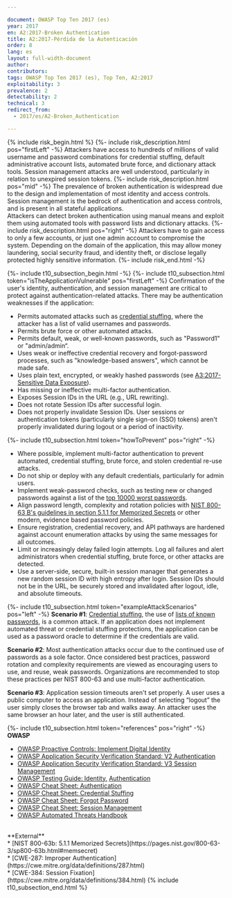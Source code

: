 ```yaml
---

document: OWASP Top Ten 2017 (es)
year: 2017
en: A2:2017-Broken Authentication
title: A2:2017-Pérdida de la Autenticación
order: 8
lang: es
layout: full-width-document
author:
contributors:
tags: OWASP Top Ten 2017 (es), Top Ten, A2:2017
exploitability: 3
prevalence: 2
detectability: 2
technical: 3
redirect_from:
  - 2017/es/A2-Broken_Authentication

---
```


{% include risk_begin.html %}
{%- include risk_description.html pos="firstLeft" -%}
Attackers have access to hundreds of millions of valid username and password combinations for credential stuffing, default administrative account lists, automated brute force, and dictionary attack tools. Session management attacks are well understood, particularly in relation to unexpired session tokens.
{%- include risk_description.html pos="mid" -%}
The prevalence of broken authentication is widespread due to the design and implementation of most identity and access controls. Session management is the bedrock of authentication and access controls, and is present in all stateful applications.<br>
Attackers can detect broken authentication using manual means and exploit them using automated tools with password lists and dictionary attacks.
{%- include risk_description.html pos="right" -%}
Attackers have to gain access to only a few accounts, or just one admin account to compromise the system. Depending on the domain of the application, this may allow money laundering, social security fraud, and identity theft, or disclose legally protected highly sensitive information.
{%- include risk_end.html -%}

{%- include t10_subsection_begin.html -%}
{%- include t10_subsection.html token="isTheApplicationVulnerable" pos="firstLeft" -%}
Confirmation of the user's identity, authentication, and session management are critical to protect against authentication-related attacks. There may be authentication weaknesses if the application:<br>
* Permits automated attacks such as [credential stuffing](/www-community/attacks/Credential_stuffing), where the attacker has a list of valid usernames and passwords.<br>
* Permits brute force or other automated attacks.<br>
* Permits default, weak, or well-known passwords, such as "Password1" or "admin/admin“.<br>
* Uses weak or ineffective credential recovery and forgot-password processes, such as "knowledge-based answers", which cannot be made safe.<br>
* Uses plain text, encrypted, or weakly hashed passwords (see [A3:2017-Sensitive Data Exposure](A3_2017-Sensitive_Data_Exposure)).<br>
* Has missing or ineffective multi-factor authentication.<br>
* Exposes Session IDs in the URL (e.g., URL rewriting).<br>
* Does not rotate Session IDs after successful login.<br>
* Does not properly invalidate Session IDs. User sessions or authentication tokens (particularly single sign-on (SSO) tokens) aren't properly invalidated during logout or a period of inactivity.

{%- include t10_subsection.html token="howToPrevent" pos="right" -%}
* Where possible, implement multi-factor authentication to prevent automated, credential stuffing, brute force, and stolen credential re-use attacks.<br>
* Do not ship or deploy with any default credentials, particularly for admin users.<br>
* Implement weak-password checks, such as testing new or changed passwords against a list of the [top 10000 worst passwords](https://github.com/danielmiessler/SecLists/tree/master/Passwords).<br>
* Align password length, complexity and rotation policies with [NIST 800-63 B's guidelines in section 5.1.1 for Memorized Secrets](https://pages.nist.gov/800-63-3/sp800-63b.html#memsecret) or other modern, evidence based password policies.<br>
* Ensure registration, credential recovery, and API pathways are hardened against account enumeration attacks by using the same messages for all outcomes.<br>
* Limit or increasingly delay failed login attempts. Log all failures and alert administrators when credential stuffing, brute force, or other attacks are detected.<br>
* Use a server-side, secure, built-in session manager that generates a new random session ID with high entropy after login. Session IDs should not be in the URL, be securely stored and invalidated after logout, idle, and absolute timeouts.

{%- include t10_subsection.html token="exampleAttackScenarios" pos="left" -%}
**Scenario #1**: [Credential stuffing](/www-community/attacks/Credential_stuffing), the use of [lists of known passwords](https://github.com/danielmiessler/SecLists), is a common attack. If an application does not implement automated threat or credential stuffing protections, the application can be used as a password oracle to determine if the credentials are valid.<br>

**Scenario #2**: Most authentication attacks occur due to the continued use of passwords as a sole factor. Once considered best practices, password rotation and complexity requirements are viewed as encouraging users to use, and reuse, weak passwords. Organizations are recommended to stop these practices per NIST 800-63 and use multi-factor authentication.<br>

**Scenario #3**: Application session timeouts aren't set properly. A user uses a public computer to access an application. Instead of selecting “logout” the user simply closes the browser tab and walks away. An attacker uses the same browser an hour later, and the user is still authenticated.

{%- include t10_subsection.html token="references" pos="right" -%}
**OWASP**<br>
* [OWASP Proactive Controls: Implement Digital Identity](/www-project-proactive-controls/v3/en/c6-digital-identity)<br>
* [OWASP Application Security Verification Standard: V2 Authentication](/www-project-application-security-verification-standard)<br>
* [OWASP Application Security Verification Standard: V3 Session Management](/www-project-application-security-verification-standard)<br>
* [OWASP Testing Guide: Identity,](/www-project-web-security-testing-guide/latest/4-Web_Application_Security_Testing/03-Identity_Management_Testing/README) [Authentication](/www-project-web-security-testing-guide/latest/4-Web_Application_Security_Testing/04-Authentication_Testing/README)<br>
* [OWASP Cheat Sheet: Authentication](https://cheatsheetseries.owasp.org/cheatsheets/Authentication_Cheat_Sheet.html)<br>
* [OWASP Cheat Sheet: Credential Stuffing](https://cheatsheetseries.owasp.org/cheatsheets/Credential_Stuffing_Prevention_Cheat_Sheet.html)<br>
* [OWASP Cheat Sheet: Forgot Password](https://cheatsheetseries.owasp.org/cheatsheets/Forgot_Password_Cheat_Sheet.html)<br>
* [OWASP Cheat Sheet: Session Management](https://cheatsheetseries.owasp.org/cheatsheets/Session_Management_Cheat_Sheet.html)<br>
* [OWASP Automated Threats Handbook](/www-project-automated-threats-to-web-applications/)<br>
<br>
**External**<br>
* [NIST 800-63b: 5.1.1 Memorized Secrets](https://pages.nist.gov/800-63-3/sp800-63b.html#memsecret)<br>
* [CWE-287: Improper Authentication](https://cwe.mitre.org/data/definitions/287.html)<br>
* [CWE-384: Session Fixation](https://cwe.mitre.org/data/definitions/384.html)
{% include t10_subsection_end.html %}
